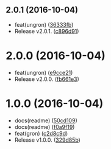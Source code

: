 <a name="2.0.1"></a>
## 2.0.1 (2016-10-04)

* feat(ungron) ([36333fb](https://github.com/fgribreau/gron/commit/36333fb))
* Release v2.0.1. ([c896d91](https://github.com/fgribreau/gron/commit/c896d91))



<a name="2.0.0"></a>
# 2.0.0 (2016-10-04)

* feat(ungron) ([e9cce21](https://github.com/fgribreau/gron/commit/e9cce21))
* Release v2.0.0. ([fb661e3](https://github.com/fgribreau/gron/commit/fb661e3))



<a name="1.0.0"></a>
# 1.0.0 (2016-10-04)

* docs(readme) ([50cd109](https://github.com/fgribreau/gron/commit/50cd109))
* docs(readme) ([f0a9f19](https://github.com/fgribreau/gron/commit/f0a9f19))
* feat(gron) ([c2d8c9d](https://github.com/fgribreau/gron/commit/c2d8c9d))
* Release v1.0.0. ([329d85b](https://github.com/fgribreau/gron/commit/329d85b))



